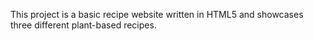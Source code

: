 This project is a basic recipe website written in HTML5 and showcases three different plant-based recipes. 